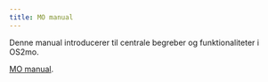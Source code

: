 ```yaml
---
title: MO manual
---
```


Denne manual introducerer til centrale begreber og funktionaliteter i
OS2mo.

[MO manual](../static/MO_manual.pdf).
